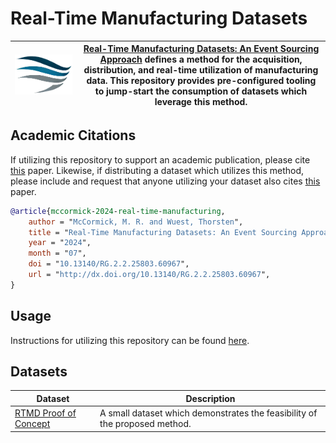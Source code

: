 # Real-Time Manufacturing Datasets


| <img src=".github/rtmd.png" alt="description" style="width: 600px"> | [Real-Time Manufacturing Datasets: An Event Sourcing Approach](http://dx.doi.org/10.13140/RG.2.2.25803.60967) defines a method for the acquisition, distribution, and real-time utilization of manufacturing data. This repository provides pre-configured tooling to jump-start the consumption of datasets which leverage this method. |
|---------------------------------------------------------------------|------------------------------------------------------------------------------------------------------------------------------------------------------------------------------------------------------------------------------------------------------------------------------------------------------------------------------------------|


## Academic Citations

If utilizing this repository to support an academic publication, please cite [this](http://dx.doi.org/10.13140/RG.2.2.25803.60967) paper. Likewise, if distributing a dataset which utilizes this method, please include and request that anyone utilizing your dataset also cites [this](http://dx.doi.org/10.13140/RG.2.2.25803.60967) paper.

```bibtex
@article{mccormick-2024-real-time-manufacturing,
    author = "McCormick, M. R. and Wuest, Thorsten",
    title = "Real-Time Manufacturing Datasets: An Event Sourcing Approach",
    year = "2024",
    month = "07",
    doi = "10.13140/RG.2.2.25803.60967",
    url = "http://dx.doi.org/10.13140/RG.2.2.25803.60967",
}
```

## Usage

Instructions for utilizing this repository can be found [here](tooling/).

## Datasets

| Dataset                    | Description                                                                |
|----------------------------|----------------------------------------------------------------------------|
| [RTMD Proof of Concept](https://github.com/m-r-mccormick/Real-Time-Manufacturing-Datasets/releases/tag/v0.0.1) | A small dataset which demonstrates the feasibility of the proposed method. |
